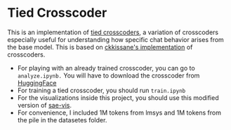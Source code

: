 # Tied Crosscoder
This is an implementation of [tied crosscoders](https://github.com/ARBORproject/arborproject.github.io/discussions/23), a variation of crosscoders especially useful for understanding how specific chat behavior arises from the base model. This is based on [ckkissane's implementation](https://github.com/ckkissane/crosscoder-model-diff-replication) of crosscoders.
* For playing with an already trained crosscoder, you can go to `analyze.ipynb.` You will have to download the crosscoder from [HuggingFace](https://huggingface.co/sa7270/tied-crosscoder)
* For training a tied crosscoder, you should run `train.ipynb`
* For the visualizations inside this project, you should use this modified version of [sae-vis](https://github.com/aranguri/crosscoder-sae-vis).
* For convenience, I included 1M tokens from lmsys and 1M tokens from the pile in the datasetes folder.
